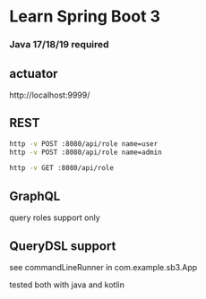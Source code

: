 # Learn Spring Boot 3

### Java 17/18/19 required

## actuator 
http://localhost:9999/

## REST
```bash
http -v POST :8080/api/role name=user
http -v POST :8080/api/role name=admin

http -v GET :8080/api/role
```

## GraphQL
query roles support only


## QueryDSL support
see commandLineRunner in com.example.sb3.App

tested both with java and kotlin